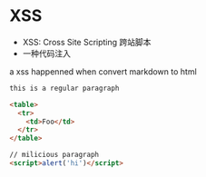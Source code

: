 # XSS

- XSS: Cross Site Scripting 跨站脚本
- 一种代码注入

a xss happenned when convert markdown to html

```md
this is a regular paragraph

<table>
  <tr>
    <td>Foo</td>
  </tr>
</table>

// milicious paragraph
<script>alert('hi')</script>
```
